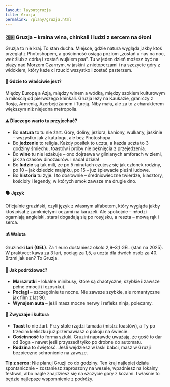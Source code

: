 ```yaml
---
layout: layoutgruzja
title: Gruzja
permalink: /plany/gruzja.html
---
```


<section>
 

  <h3>🇬🇪 Gruzja – kraina wina, chinkali i ludzi z sercem na dłoni</h3>

  <p>
    Gruzja to nie kraj. To stan ducha. Miejsce, gdzie natura wygląda jakby ktoś przegiął z Photoshopem, a gościnność osiąga poziom „zostań u nas na noc, weź ślub z córką i zostań wujkiem psa”. Tu w jeden dzień możesz być na plaży nad Morzem Czarnym, w jaskini z nietoperzami i na szczycie góry z widokiem, który każe ci rzucić wszystko i zostać pasterzem.
  </p>

  <h4>📍 Gdzie to właściwie jest?</h4>
  <p>
    Między Europą a Azją, między winem a wódką, między szokiem kulturowym a miłością od pierwszego khinkali. Gruzja leży na Kaukazie, graniczy z Rosją, Armenią, Azerbejdżanem i Turcją. Niby mała, ale za to z charakterem większym niż niejedna metropolia.
  </p>

  <h4>⛰️ Dlaczego warto tu przyjechać?</h4>
  <ul>
    <li>Bo <strong>natura</strong> to tu nie żart. Góry, doliny, jeziora, kaniony, wulkany, jaskinie – wszystko jak z katalogu, ale bez Photoshopa.</li>
    <li>Bo <strong>jedzenie</strong> to religia. Każdy posiłek to uczta, a każda uczta to 3 godziny śmiechu, toastów i próby nie pęknięcia z przejedzenia.</li>
    <li>Bo <strong>wino</strong> tu nie leżakuje – ono dojrzewa w glinianych amforach w ziemi, jak za czasów dinozaurów. I nadal działa!</li>
    <li>Bo <strong>ludzie</strong> są tak mili, że po 5 minutach czujesz się jak członek rodziny, po 10 – jak dziedzic majątku, po 15 – już śpiewacie pieśni ludowe.</li>
    <li>Bo <strong>historia</strong> tu żyje. I to dosłownie – średniowieczne twierdze, klasztory, kościoły i legendy, w których smok zawsze ma drugie dno.</li>
  </ul>

  <h4>🗣️ Język</h4>
  <p>
    Oficjalnie gruziński, czyli język z własnym alfabetem, który wygląda jakby ktoś pisał z zamkniętymi oczami na karuzeli. Ale spokojnie – młodzi ogarniają angielski, starsi dogadają się po rosyjsku, a reszta – mową rąk i serca.
  </p>

  <h4>💰 Waluta</h4>
  <p>
    Gruziński <strong>lari (GEL)</strong>. Za 1 euro dostaniesz około 2,9–3,1 GEL (stan na 2025). W praktyce: kawa za 3 lari, pociąg za 1,5, a uczta dla dwóch osób za 40. Brzmi jak sen? To Gruzja.
  </p>

  <h4>🚗 Jak podróżować?</h4>
  <ul>
    <li><strong>Marszrutki</strong> – lokalne minibusy, które są chaotyczne, szybkie i zawsze pełne emocji (i czosnku).</li>
    <li><strong>Pociągi</strong> – szczególnie te nocne. Nie zawsze szybkie, ale romantyczne jak film z lat 90.</li>
    <li><strong>Wynajem auta</strong> – jeśli masz mocne nerwy i refleks ninja, polecamy.</li>
  </ul>

  <h4>🎉 Zwyczaje i kultura</h4>
  <ul>
    <li><strong>Toast</strong> to nie żart. Przy stole rządzi tamada (mistrz toastów), a Ty po trzecim kieliszku już przemawiasz o pokoju na świecie.</li>
    <li><strong>Gościnność</strong> to forma sztuki. Gruzini naprawdę uważają, że gość to dar od Boga – nawet jeśli przyszedł tylko po drobne do automatu.</li>
    <li><strong>Rodzina</strong> to świętość. Jeśli wejdziesz w łaski babci, masz w Gruzji bezpieczne schronienie na zawsze.</li>
  </ul>

  <p><strong>Tip z serca:</strong> Nie planuj Gruzji co do godziny. Ten kraj najlepiej działa spontanicznie – zostaniesz zaproszony na wesele, wpadniesz na lokalny festiwal, albo nagle znajdziesz się na szczycie góry z kozami. I właśnie to będzie najlepsze wspomnienie z podróży.</p>

</section>
